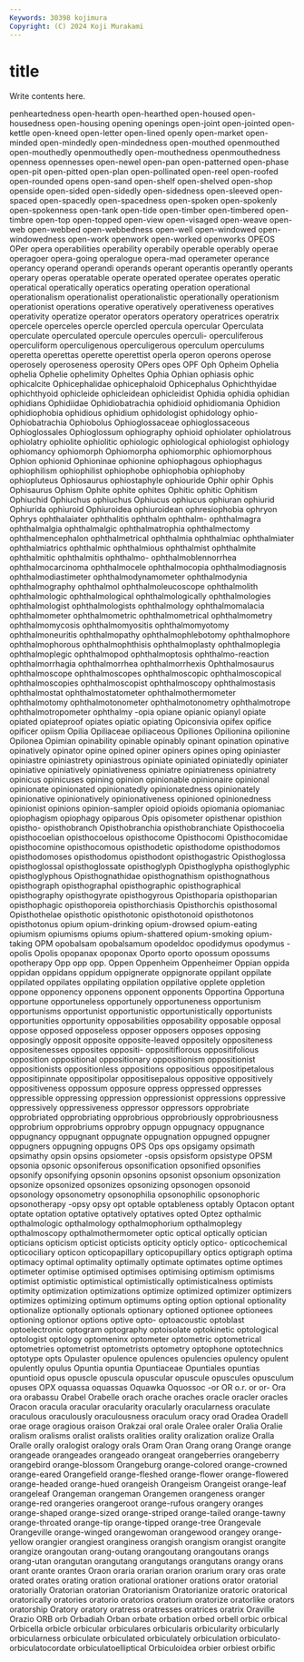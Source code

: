 ```yaml
---
Keywords: 30398 kojimura
Copyright: (C) 2024 Koji Murakami
---
```


# title

Write contents here.



penheartedness open-hearth
open-hearthed open-housed open-housedness open-housing opening openings open-joint open-jointed open-kettle open-kneed
open-letter open-lined openly open-market open-minded open-mindedly open-mindedness open-mouthed openmouthed open-mouthedly
openmouthedly open-mouthedness openmouthedness openness opennesses open-newel open-pan open-patterned open-phase open-pit
open-pitted open-plan open-pollinated open-reel open-roofed open-rounded opens open-sand open-shelf open-shelved
open-shop openside open-sided open-sidedly open-sidedness open-sleeved open-spaced open-spacedly open-spacedness open-spoken
open-spokenly open-spokenness open-tank open-tide open-timber open-timbered open-timbre open-top open-topped open-view
open-visaged open-weave open-web open-webbed open-webbedness open-well open-windowed open-windowedness open-work openwork
open-worked openworks OPEOS OPer opera operabilities operability operabily operable operably
operae operagoer opera-going operalogue opera-mad operameter operance operancy operand operandi
operands operant operantis operantly operants operary operas operatable operate operated
operatee operates operatic operatical operatically operatics operating operation operational operationalism
operationalist operationalistic operationally operationism operationist operations operative operatively operativeness operatives
operativity operatize operator operators operatory operatrices operatrix opercele operceles opercle
opercled opercula opercular Operculata operculate operculated opercule opercules operculi- operculiferous
operculiform operculigenous operculigerous operculum operculums operetta operettas operette operettist operla
operon operons operose operosely operoseness operosity OPers opes OPF Oph
Opheim Ophelia ophelia Ophelie ophelimity Opheltes Ophia Ophian ophiasis ophic
ophicalcite Ophicephalidae ophicephaloid Ophicephalus Ophichthyidae ophichthyoid ophicleide ophicleidean ophicleidist Ophidia
ophidia ophidian ophidians Ophidiidae Ophidiobatrachia ophidioid ophidiomania Ophidion ophidiophobia ophidious
ophidium ophidologist ophidology ophio- Ophiobatrachia Ophiobolus Ophioglossaceae ophioglossaceous Ophioglossales Ophioglossum
ophiography ophioid ophiolater ophiolatrous ophiolatry ophiolite ophiolitic ophiologic ophiological ophiologist
ophiology ophiomancy ophiomorph Ophiomorpha ophiomorphic ophiomorphous Ophion ophionid Ophioninae ophionine
ophiophagous ophiophagus ophiophilism ophiophilist ophiophobe ophiophobia ophiophoby ophiopluteus Ophiosaurus ophiostaphyle
ophiouride Ophir ophir Ophis Ophisaurus Ophism Ophite ophite ophites Ophitic
ophitic Ophitism Ophiuchid Ophiuchus ophiuchus Ophiucus ophiucus ophiuran ophiurid Ophiurida
ophiuroid Ophiuroidea ophiuroidean ophresiophobia ophryon Ophrys ophthalaiater ophthalitis ophthalm ophthalm-
ophthalmagra ophthalmalgia ophthalmalgic ophthalmatrophia ophthalmectomy ophthalmencephalon ophthalmetrical ophthalmia ophthalmiac ophthalmiater
ophthalmiatrics ophthalmic ophthalmious ophthalmist ophthalmite ophthalmitic ophthalmitis ophthalmo- ophthalmoblennorrhea ophthalmocarcinoma
ophthalmocele ophthalmocopia ophthalmodiagnosis ophthalmodiastimeter ophthalmodynamometer ophthalmodynia ophthalmography ophthalmol ophthalmoleucoscope ophthalmolith
ophthalmologic ophthalmological ophthalmologically ophthalmologies ophthalmologist ophthalmologists ophthalmology ophthalmomalacia ophthalmometer ophthalmometric
ophthalmometrical ophthalmometry ophthalmomycosis ophthalmomyositis ophthalmomyotomy ophthalmoneuritis ophthalmopathy ophthalmophlebotomy ophthalmophore ophthalmophorous
ophthalmophthisis ophthalmoplasty ophthalmoplegia ophthalmoplegic ophthalmopod ophthalmoptosis ophthalmo-reaction ophthalmorrhagia ophthalmorrhea ophthalmorrhexis
Ophthalmosaurus ophthalmoscope ophthalmoscopes ophthalmoscopic ophthalmoscopical ophthalmoscopies ophthalmoscopist ophthalmoscopy ophthalmostasis ophthalmostat
ophthalmostatometer ophthalmothermometer ophthalmotomy ophthalmotonometer ophthalmotonometry ophthalmotrope ophthalmotropometer ophthalmy -opia opiane
opianic opianyl opiate opiated opiateproof opiates opiatic opiating Opiconsivia opifex
opifice opificer opiism Opilia Opiliaceae opiliaceous Opiliones Opilionina opilionine Opilonea
Opimian opinability opinable opinably opinant opination opinative opinatively opinator opine
opined opiner opiners opines oping opiniaster opiniastre opiniastrety opiniastrous opiniate
opiniated opiniatedly opiniater opiniative opiniatively opiniativeness opiniatre opiniatreness opiniatrety opinicus
opinicuses opining opinion opinionable opinionaire opinional opinionate opinionated opinionatedly opinionatedness
opinionately opinionative opinionatively opinionativeness opinioned opinionedness opinionist opinions opinion-sampler opioid
opioids opiomania opiomaniac opiophagism opiophagy opiparous Opis opisometer opisthenar opisthion
opistho- opisthobranch Opisthobranchia opisthobranchiate Opisthocoelia opisthocoelian opisthocoelous opisthocome Opisthocomi Opisthocomidae
opisthocomine opisthocomous opisthodetic opisthodome opisthodomos opisthodomoses opisthodomus opisthodont opisthogastric Opisthoglossa
opisthoglossal opisthoglossate opisthoglyph Opisthoglypha opisthoglyphic opisthoglyphous Opisthognathidae opisthognathism opisthognathous opisthograph
opisthographal opisthographic opisthographical opisthography opisthogyrate opisthogyrous Opisthoparia opisthoparian opisthophagic opisthoporeia
opisthorchiasis Opisthorchis opisthosomal Opisthothelae opisthotic opisthotonic opisthotonoid opisthotonos opisthotonus opium
opium-drinking opium-drowsed opium-eating opiumism opiumisms opiums opium-shattered opium-smoking opium-taking OPM
opobalsam opobalsamum opodeldoc opodidymus opodymus -opolis Opolis opopanax opoponax Oporto
oporto opossum opossums opotherapy Opp opp opp. Oppen Oppenheim Oppenheimer
Oppian oppida oppidan oppidans oppidum oppignerate oppignorate oppilant oppilate oppilated
oppilates oppilating oppilation oppilative opplete oppletion oppone opponency opponens opponent
opponents Opportina Opportuna opportune opportuneless opportunely opportuneness opportunism opportunisms opportunist
opportunistic opportunistically opportunists opportunities opportunity opposabilities opposability opposable opposal oppose
opposed opposeless opposer opposers opposes opposing opposingly opposit opposite opposite-leaved
oppositely oppositeness oppositenesses opposites oppositi- oppositiflorous oppositifolious opposition oppositional oppositionary
oppositionism oppositionist oppositionists oppositionless oppositions oppositious oppositipetalous oppositipinnate oppositipolar oppositisepalous
oppositive oppositively oppositiveness oppossum opposure oppress oppressed oppresses oppressible oppressing
oppression oppressionist oppressions oppressive oppressively oppressiveness oppressor oppressors opprobriate opprobriated
opprobriating opprobrious opprobriously opprobriousness opprobrium opprobriums opprobry oppugn oppugnacy oppugnance
oppugnancy oppugnant oppugnate oppugnation oppugned oppugner oppugners oppugning oppugns OPS
Ops ops opsigamy opsimath opsimathy opsin opsins opsiometer -opsis opsisform
opsistype OPSM opsonia opsonic opsoniferous opsonification opsonified opsonifies opsonify opsonifying
opsonin opsonins opsonist opsonium opsonization opsonize opsonized opsonizes opsonizing opsonogen
opsonoid opsonology opsonometry opsonophilia opsonophilic opsonophoric opsonotherapy -opsy opsy opt
optable optableness optably Optacon optant optate optation optative optatively optatives
opted Optez opthalmic opthalmologic opthalmology opthalmophorium opthalmoplegy opthalmoscopy opthalmothermometer optic
optical optically optician opticians opticism opticist opticists opticity opticly optico-
opticochemical opticociliary opticon opticopapillary opticopupillary optics optigraph optima optimacy optimal
optimality optimally optimate optimates optime optimes optimeter optimise optimised optimises
optimising optimism optimisms optimist optimistic optimistical optimistically optimisticalness optimists optimity
optimization optimizations optimize optimized optimizer optimizers optimizes optimizing optimum optimums
opting option optional optionality optionalize optionally optionals optionary optioned optionee
optionees optioning optionor options optive opto- optoacoustic optoblast optoelectronic optogram
optography optoisolate optokinetic optological optologist optology optomeninx optometer optometric optometrical
optometries optometrist optometrists optometry optophone optotechnics optotype opts Opulaster opulence
opulences opulencies opulency opulent opulently opulus Opuntia opuntia Opuntiaceae Opuntiales
opuntias opuntioid opus opuscle opuscula opuscular opuscule opuscules opusculum opuses
OPX oquassa oquassas Oquawka Oquossoc -or OR o.r. or or-
Ora ora orabassu Orabel Orabelle orach orache oraches oracle oracler
oracles Oracon oracula oracular oracularity oracularly oracularness oraculate oraculous oraculously
oraculousness oraculum oracy orad Oradea Oradell orae orage oragious oraison
Orakzai oral orale Oralee oraler Oralia Oralie oralism oralisms oralist
oralists oralities orality oralization oralize Oralla Oralle orally oralogist oralogy
orals Oram Oran Orang orang Orange orange orangeade orangeades orangeado
orangeat orangeberries orangeberry orangebird orange-blossom Orangeburg orange-colored orange-crowned orange-eared Orangefield
orange-fleshed orange-flower orange-flowered orange-headed orange-hued orangeish Orangeism Orangeist orange-leaf orangeleaf
Orangeman orangeman Orangemen orangeness oranger orange-red orangeries orangeroot orange-rufous orangery
oranges orange-shaped orange-sized orange-striped orange-tailed orange-tawny orange-throated orange-tip orange-tipped orange-tree
Orangevale Orangeville orange-winged orangewoman orangewood orangey orange-yellow orangier orangiest oranginess
orangish orangism orangist orangite orangize orangoutan orang-outang orangoutang orangoutans orangs
orang-utan orangutan orangutang orangutangs orangutans orangy orans orant orante orantes
Oraon oraria orarian orarion orarium orary oras orate orated orates
orating oration orational orationer orations orator oratorial oratorially Oratorian oratorian
Oratorianism Oratorianize oratoric oratorical oratorically oratories oratorio oratorios oratorium oratorize
oratorlike orators oratorship Oratory oratory oratress oratresses oratrices oratrix Oraville
Orazio ORB orb Orbadiah Orban orbate orbation orbed orbell orbic
orbical Orbicella orbicle orbicular orbiculares orbicularis orbicularity orbicularly orbicularness orbiculate
orbiculated orbiculately orbiculation orbiculato- orbiculatocordate orbiculatoelliptical Orbiculoidea orbier orbiest orbific
